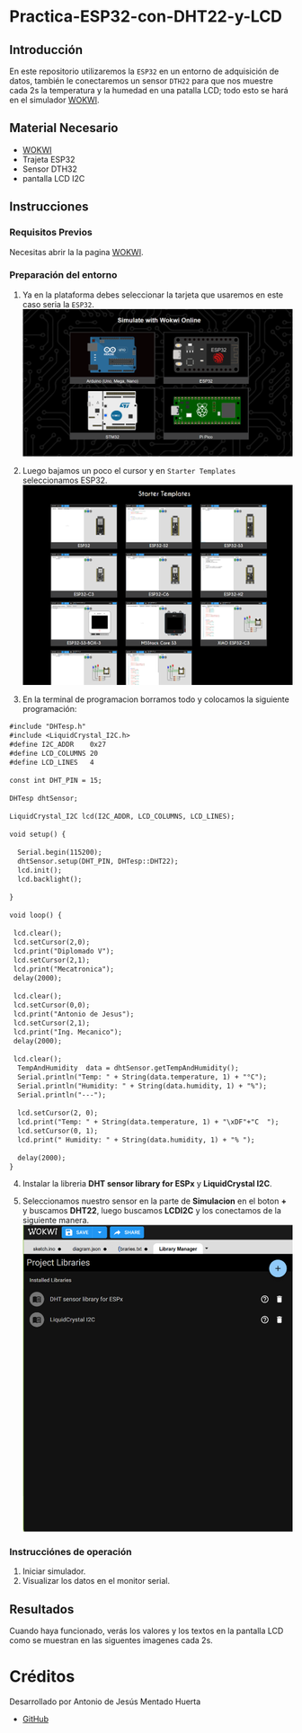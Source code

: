 # Practica-ESP32-con-DHT22-y-LCD

## Introducción
En este repositorio utilizaremos la ```ESP32``` en un entorno de adquisición de datos, también le conectaremos un sensor ```DTH22``` para que nos muestre cada 2s la temperatura y la humedad en una patalla LCD; todo esto se hará en el simulador  [WOKWI](https://wokwi.com/).


## Material Necesario
- [WOKWI](https://wokwi.com/)
- Trajeta ESP32
- Sensor DTH32
- pantalla LCD I2C


## Instrucciones

### Requisitos Previos

Necesitas abrir la la pagina [WOKWI](https://wokwi.com/).


### Preparación del entorno

1. Ya en la plataforma debes seleccionar la tarjeta que usaremos en este caso seria la  ```ESP32```.
![](https://github.com/AntoniodeJesus19/Practica-ESP32-con-DHT22/blob/main/Captura%20de%20pantalla%202024-12-09%20223637.png?raw=true)

2. Luego bajamos un poco el cursor y en ```Starter Templates``` seleccionamos ESP32.
![](https://github.com/AntoniodeJesus19/Practica-ESP32-con-DHT22/blob/main/Captura%20de%20pantalla%202024-12-09%20224130.png?raw=true)

3. En la terminal de programacion borramos todo y colocamos la siguiente programación:
```
#include "DHTesp.h"
#include <LiquidCrystal_I2C.h>
#define I2C_ADDR    0x27
#define LCD_COLUMNS 20
#define LCD_LINES   4

const int DHT_PIN = 15;

DHTesp dhtSensor;

LiquidCrystal_I2C lcd(I2C_ADDR, LCD_COLUMNS, LCD_LINES);

void setup() {

  Serial.begin(115200);
  dhtSensor.setup(DHT_PIN, DHTesp::DHT22);
  lcd.init();
  lcd.backlight();

}

void loop() {

 lcd.clear();
 lcd.setCursor(2,0);
 lcd.print("Diplomado V");
 lcd.setCursor(2,1);
 lcd.print("Mecatronica");
 delay(2000);

 lcd.clear();
 lcd.setCursor(0,0);
 lcd.print("Antonio de Jesus");
 lcd.setCursor(2,1);
 lcd.print("Ing. Mecanico");
 delay(2000);

 lcd.clear();
  TempAndHumidity  data = dhtSensor.getTempAndHumidity();
  Serial.println("Temp: " + String(data.temperature, 1) + "°C");
  Serial.println("Humidity: " + String(data.humidity, 1) + "%");
  Serial.println("---");
  
  lcd.setCursor(2, 0);
  lcd.print("Temp: " + String(data.temperature, 1) + "\xDF"+"C  ");
  lcd.setCursor(0, 1);
  lcd.print(" Humidity: " + String(data.humidity, 1) + "% ");

  delay(2000);
}

```

4. Instalar la libreria **DHT sensor library for ESPx** y **LiquidCrystal I2C**.
![]()

5. Seleccionamos nuestro sensor en la parte de **Simulacion** en el boton **+** y buscamos **DHT22**, luego buscamos **LCDI2C** y los conectamos de la siguiente manera.
![](https://github.com/AntoniodeJesus19/Practica-ESP32-con-DHT22-y-LCD/blob/main/Captura%20de%20pantalla%202024-12-10%20002136.png?raw=true)


### Instrucciónes de operación

1. Iniciar simulador.
2. Visualizar los datos en el monitor serial.


## Resultados

Cuando haya funcionado, verás los valores y los textos en la pantalla LCD como se muestran en las siguentes imagenes cada 2s.
![]()
![]()
![]()


# Créditos

Desarrollado por Antonio de Jesús Mentado Huerta

- [GitHub](https://github.com/AntoniodeJesus19)
